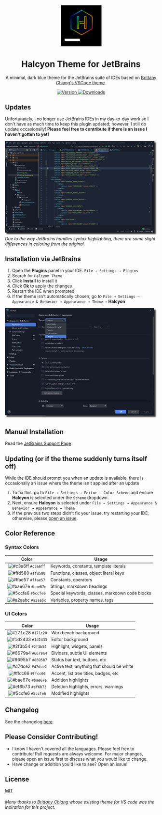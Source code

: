 <p align="center">
  <a href="https://plugins.jetbrains.com/plugin/14093-halcyon-theme">
    <img alt="Halcyon Logo" src="https://raw.githubusercontent.com/ADMARIl/halcyon-jetbrains/master/docs/pluginIcon.png" width="135" />
  </a>
</p>
<h1 align="center">
  Halcyon Theme for JetBrains
</h1>
<p align="center">
  A minimal, dark blue theme for the JetBrains suite of IDEs based on <a href="https://github.com/bchiang7/halcyon-vscode">Brittany Chiang's VSCode theme</a>.
</p>
<p align="center">
  <a href="https://plugins.jetbrains.com/plugin/14093-halcyon-theme">
    <img alt="Version" src="https://img.shields.io/jetbrains/plugin/v/14093-halcyon-theme" />
  </a>
  <a href="https://plugins.jetbrains.com/plugin/14093-halcyon-theme">
    <img alt="Downloads" src="https://img.shields.io/jetbrains/plugin/d/14093-halcyon-theme" />
  </a>
</p>

## Updates
Unfortunately, I no longer use JetBrains IDEs in my day-to-day work so I don't have as much time to keep this plugin updated; however, I still do update occasionally! **Please feel free to contribute if there is an issue I haven't gotten to yet!**

![code](docs/screenshots/main_shadow.png)
*Due to the way JetBrains handles syntax highlighting, there are some slight differences in coloring from the original.*

## Installation via JetBrains

1. Open the **Plugins** panel in your IDE. `File → Settings → Plugins`
2. Search for `Halcyon Theme`
3. Click **Install** to install it
4. Click **Ok** to apply the changes
5. Restart the IDE when prompted
6. If the theme isn't automatically chosen, go to `File → Settings → Appearance & Behavior → Appearance → Theme →` **Halcyon**

![settings](docs/screenshots/settings_shadow.png)

## Manual Installation

Read the [JetBrains Support Page](https://www.jetbrains.com/help/idea/managing-plugins.html#install_plugin_from_disk)

## Updating (or if the theme suddenly turns itself off)

While the IDE should prompt you when an update is available, there is occasionally an issue where the theme isn't applied after an update
1. To fix this, go to `File → Settings → Editor → Color Scheme` and ensure **Halcyon** is selected under the `Scheme` dropdown.
2. Next, ensure **Halcyon** is selected under `File → Settings → Appearance & Behavior → Appearance → Theme`
3. If the previous two steps didn't fix your issue, try restarting your IDE; otherwise, please [open an issue](https://github.com/ADMARIl/halcyon-jetbrains/issues).

## Color Reference

### Syntax Colors

|                               Color                                | Usage                                           |
| :----------------------------------------------------------------: | ----------------------------------------------- |
| ![#c3a6ff](https://via.placeholder.com/10/c3a6ff?text=+) `#c3a6ff` | Keywords, constants, template literals          |
| ![#ffd580](https://via.placeholder.com/10/ffd580?text=+) `#ffd580` | Functions, classes, object literal keys         |
| ![#ffae57](https://via.placeholder.com/10/ffae57?text=+) `#ffae57` | Constants, operators                            |
| ![#bae67e](https://via.placeholder.com/10/bae67e?text=+) `#bae67e` | Strings, markdown headings                      |
| ![#5ccfe6](https://via.placeholder.com/10/5ccfe6?text=+) `#5ccfe6` | Special keywords, classes, markdown code blocks |
| ![#a2aabc](https://via.placeholder.com/10/a2aabc?text=+) `#a2aabc` | Variables, property names, tags                 |

### UI Colors

|                               Color                                | Usage                                      |
| :----------------------------------------------------------------: | ------------------------------------------ |
| ![#171c28](https://via.placeholder.com/10/171c28?text=+) `#171c28` | Workbench background                       |
| ![#1d2433](https://via.placeholder.com/10/1d2433?text=+) `#1d2433` | Editor background                          |
| ![#2f3b54](https://via.placeholder.com/10/2f3b54?text=+) `#2f3b54` | Highlight, widgets, panels                 |
| ![#6679a4](https://via.placeholder.com/10/6679a4?text=+) `#6679a4` | Dividers, subtle UI elements               |
| ![#8695b7](https://via.placeholder.com/10/8695b7?text=+) `#8695b7` | Status bar text, buttons, etc              |
| ![#d7dce2](https://via.placeholder.com/10/d7dce2?text=+) `#d7dce2` | Active text, anything that should be white |
| ![#ffcc66](https://via.placeholder.com/10/ffcc66?text=+) `#ffcc66` | Accent, list tree titles, badges, etc      |
| ![#bae67e](https://via.placeholder.com/10/bae67e?text=+) `#bae67e` | Addition highlights                        |
| ![#ef6b73](https://via.placeholder.com/10/ef6b73?text=+) `#ef6b73` | Deletion highlights, errors, warnings      |
| ![#5ccfe6](https://via.placeholder.com/10/5ccfe6?text=+) `#5ccfe6` | Modified highlights                        |

## Changelog

See the changelog [here](docs/CHANGELOG.md).

## Please Consider Contributing!

- I know I haven't covered all the languages. Please feel free to contribute!
Pull requests are always welcome. For major changes, please open an issue first to discuss what you would like to change.
- Have change or addition you'd like to see? Open an issue!

## License

[MIT](https://choosealicense.com/licenses/mit/)


###### Many thanks to [Brittany Chiang](https://github.com/bchiang7) whose existing theme for VS code was the inpiration for this project.
